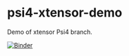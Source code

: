 # psi4-xtensor-demo

Demo of xtensor Psi4 branch.

[![Binder](https://mybinder.org/badge_logo.svg)](https://mybinder.org/v2/gh/robertodr/psi4-xtensor-demo/master?urlpath=lab%2Ftree%2Fipynb)
